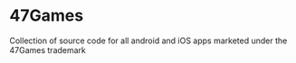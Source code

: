 47Games
=======

Collection of source code for all android and iOS apps marketed under the 47Games trademark
